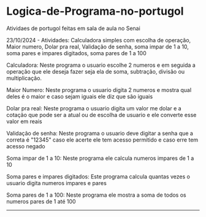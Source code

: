 # Logica-de-Programa-no-portugol
Atividaes de portugol feitas em sala de aula no Senai

23/10/2024 - Atividades: Calculadora simples com escolha de operação, Maior numero, Dolar pra real, Validação de senha, soma impar de 1 a 10, soma pares e impares digitados, soma pares de 1 a 100

Calculadora: Neste programa o usuario escolhe 2 numeros e em seguida a operação que ele deseja fazer seja ela de soma, subtração, divisão ou multiplicação.

Maior Numero: Neste programa o usuario digita 2 numeros e mostra qual deles é o maior e caso sejam iguais ele diz que são iguais

Dolar pra real: Neste programa o usuario digita um valor me dolar e a cotação que pode ser a atual ou de escolha de usuario e ele converte esse valor em reais

Validação de senha: Neste programa o usuario deve digitar a senha que a correta é "12345" caso ele acerte ele tem acesso permitido e caso erre tem acesso negado

Soma impar de 1 a 10: Neste programa ele calcula numeros impares de 1 a 10

Soma pares e impares digitados: Este programa calcula quantas vezes o usuario digita numeros impares e pares

Soma pares de 1 a 100: Neste programa ele mostra a soma de todos os numeros pares de 1 até 100

----------------------------------------------------------------------------------------------------------------------------------------------------------------------------------------------








